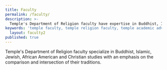```yaml
---
title: Faculty
permalink: /faculty/
description: >-
  Temple's Department of Religion faculty have expertise in Buddhist, Islamic, Jewish, African American and Christian studies.
keywords: 'temple faculty, temple religion faculty, temple academic advising, Leonard Swidler, temple department of religion'
  layout: faculty2
published: true
---
```

Temple's Department of Religion faculty specialize in Buddhist, Islamic, Jewish, African American and Christian studies with an emphasis on the comparison and intersection of their traditions.
